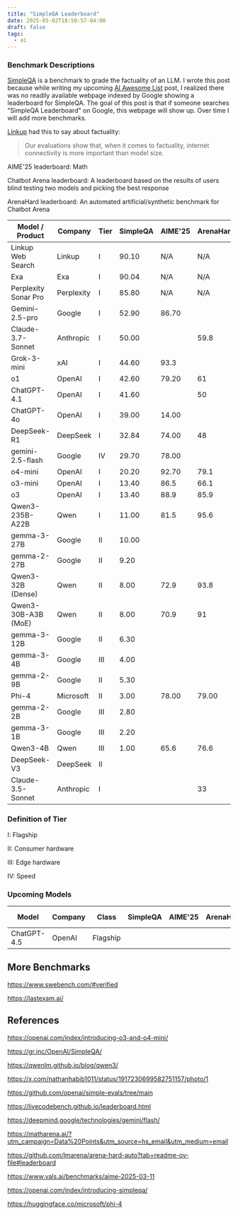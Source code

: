 ```yaml
---
title: "SimpleQA Leaderboard"
date: 2025-05-02T18:50:57-04:00
draft: false
tags:
  - ai
---
```


### Benchmark Descriptions

[SimpleQA](https://openai.com/index/introducing-simpleqa/) is a benchmark to grade the factuality of an LLM. I wrote this post because while writing my upcoming [AI Awesome List](/posts/ai) post, I realized there was no readily available webpage indexed by Google showing a leaderboard for SimpleQA. The goal of this post is that if someone searches "SimpleQA Leaderboard" on Google, this webpage will show up. Over time I will add more benchmarks.

[Linkup](https://www.linkup.so/blog/linkup-establishes-sota-performance-on-simpleqa) had this to say about factuality:

> Our evaluations show that, when it comes to factuality, internet connectivity is more important than model size.

AIME'25 leaderboard: Math

Chatbot Arena leaderboard: A leaderboard based on the results of users blind testing two models and picking the best response

ArenaHard leaderboard: An automated artificial/synthetic benchmark for Chatbot Arena

| Model / Product   | Company   | Tier    | SimpleQA | AIME'25 | ArenaHard | Chatbot Arena |
|----------------------|-----------|----------|----------|---------|-----------|---------------|
| Linkup Web Search        | Linkup | I | 90.10 | N/A | N/A | N/A |
| Exa                                 | Exa | I | 90.04 | N/A | N/A | N/A |
| Perplexity Sonar Pro      | Perplexity | I | 85.80 | N/A | N/A | N/A |
| Gemini-2.5-pro               | Google    | I |  52.90 | 86.70 |           |   1439 |
| Claude-3.7-Sonnet        | Anthropic | I | 50.00 |         | 59.8 | 1292 |
| Grok-3-mini                   | xAI       | I | 44.60 | 93.3 |           | 1402 |
| o1                                  | OpenAI    | I | 42.60 | 79.20 | 61 | 1350  |
| ChatGPT-4.1                 | OpenAI    | I | 41.60 |         | 50 | 1363 |
| ChatGPT-4o                  | OpenAI    | I | 39.00 | 14.00 |          |  1408 |
| DeepSeek-R1                | DeepSeek  | I | 32.84 |  74.00 |  48 | 1358 |
| gemini-2.5-flash            | Google    | IV |  29.70   | 78.00  |           | 1393 |
| o4-mini                           | OpenAI    | I | 20.20 | 92.70 | 79.1 | 1351  |
| o3-mini                           | OpenAI    | I | 13.40 |  86.5 | 66.1 | 1325 |
| o3                                  | OpenAI    | I | 13.40 |  88.9  | 85.9  | 1418 |
| Qwen3-235B-A22B        | Qwen  | I | 11.00 | 81.5    | 95.6 |               |
| gemma-3-27B               | Google    | II | 10.00 |         |           | 1342 |
| gemma-2-27B               | Google    | II |  9.20 |         |           | 1220 |
| Qwen3-32B (Dense)      | Qwen  | II | 8.00 | 72.9    | 93.8 |               |
| Qwen3-30B-A3B (MoE) | Qwen | II | 8.00 | 70.9    | 91        |               |
| gemma-3-12B               | Google    | II |  6.30 |         |           |               |
| gemma-3-4B                 | Google    | III |  4.00 |         |           |               |
| gemma-2-9B                 | Google    | II |  5.30 |         |           |               |
| Phi-4        | Microsoft | II | 3.00 | 78.00   | 79.00 |               |
| gemma-2-2B                 | Google    | III |  2.80 |         |           |               |
| gemma-3-1B                 | Google    | III |  2.20 |         |           |               |
| Qwen3-4B                      | Qwen | III | 1.00 | 65.6 | 76.6 |               |
| DeepSeek-V3                | DeepSeek  | II |          |         |           | 1381 |
| Claude-3.5-Sonnet        | Anthropic | I |          |         | 33 |               |

### Definition of Tier

I: Flagship

II: Consumer hardware

III: Edge hardware

IV: Speed

### Upcoming Models

| Model                | Company   | Class    | SimpleQA | AIME'25 | ArenaHard | Chatbot Arena |
|----------------------|-----------|----------|----------|---------|-----------|---------------|
| ChatGPT-4.5              | OpenAI    | Flagship |      |         |         |          1398     |

## More Benchmarks

<https://www.swebench.com/#verified>

<https://lastexam.ai/>

## References

<https://openai.com/index/introducing-o3-and-o4-mini/>

<https://gr.inc/OpenAI/SimpleQA/>

<https://qwenlm.github.io/blog/qwen3/>

<https://x.com/nathanhabib1011/status/1917230699582751157/photo/1>

<https://github.com/openai/simple-evals/tree/main>

<https://livecodebench.github.io/leaderboard.html>

<https://deepmind.google/technologies/gemini/flash/>

<https://matharena.ai/?utm_campaign=Data%20Points&utm_source=hs_email&utm_medium=email>

<https://github.com/lmarena/arena-hard-auto?tab=readme-ov-file#leaderboard>

<https://www.vals.ai/benchmarks/aime-2025-03-11>

<https://openai.com/index/introducing-simpleqa/>

<https://huggingface.co/microsoft/phi-4>
